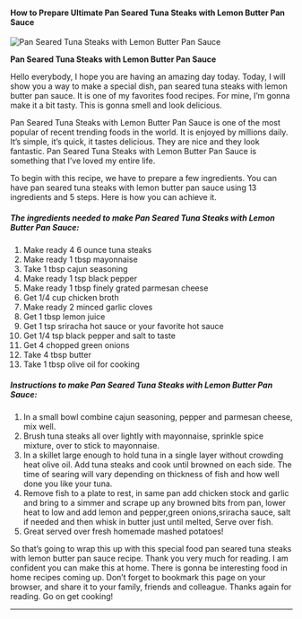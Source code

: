             

#### How to Prepare Ultimate Pan Seared Tuna Steaks with Lemon Butter Pan Sauce

![Pan Seared Tuna Steaks with Lemon Butter Pan Sauce](https://img-global.cpcdn.com/recipes/6336580612521984/751x532cq70/pan-seared-tuna-steaks-with-lemon-butter-pan-sauce-recipe-main-photo.jpg)

**Pan Seared Tuna Steaks with Lemon Butter Pan Sauce**

Hello everybody, I hope you are having an amazing day today. Today, I will show you a way to make a special dish, pan seared tuna steaks with lemon butter pan sauce. It is one of my favorites food recipes. For mine, I’m gonna make it a bit tasty. This is gonna smell and look delicious.

Pan Seared Tuna Steaks with Lemon Butter Pan Sauce is one of the most popular of recent trending foods in the world. It is enjoyed by millions daily. It’s simple, it’s quick, it tastes delicious. They are nice and they look fantastic. Pan Seared Tuna Steaks with Lemon Butter Pan Sauce is something that I’ve loved my entire life.

To begin with this recipe, we have to prepare a few ingredients. You can have pan seared tuna steaks with lemon butter pan sauce using 13 ingredients and 5 steps. Here is how you can achieve it.

##### The ingredients needed to make Pan Seared Tuna Steaks with Lemon Butter Pan Sauce:

1.  Make ready 4 6 ounce tuna steaks
2.  Make ready 1 tbsp mayonnaise
3.  Take 1 tbsp cajun seasoning
4.  Make ready 1 tsp black pepper
5.  Make ready 1 tbsp finely grated parmesan cheese
6.  Get 1/4 cup chicken broth
7.  Make ready 2 minced garlic cloves
8.  Get 1 tbsp lemon juice
9.  Get 1 tsp sriracha hot sauce or your favorite hot sauce
10.  Get 1/4 tsp black pepper and salt to taste
11.  Get 4 chopped green onions
12.  Take 4 tbsp butter
13.  Take 1 tbsp olive oil for cooking

##### Instructions to make Pan Seared Tuna Steaks with Lemon Butter Pan Sauce:

1.  In a small bowl combine cajun seasoning, pepper and parmesan cheese, mix well.
2.  Brush tuna steaks all over lightly with mayonnaise, sprinkle spice mixture, over to stick to mayonnaise.
3.  In a skillet large enough to hold tuna in a single layer without crowding heat olive oil. Add tuna steaks and cook until browned on each side. The time of searing will vary depending on thickness of fish and how well done you like your tuna.
4.  Remove fish to a plate to rest, in same pan add chicken stock and garlic and bring to a simmer and scrape up any browned bits from pan, lower heat to low and add lemon and pepper,green onions,sriracha sauce, salt if needed and then whisk in butter just until melted, Serve over fish.
5.  Great served over fresh homemade mashed potatoes!

So that’s going to wrap this up with this special food pan seared tuna steaks with lemon butter pan sauce recipe. Thank you very much for reading. I am confident you can make this at home. There is gonna be interesting food in home recipes coming up. Don’t forget to bookmark this page on your browser, and share it to your family, friends and colleague. Thanks again for reading. Go on get cooking!

* * *